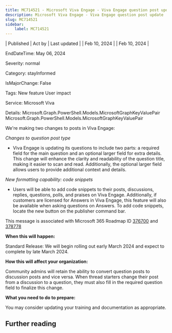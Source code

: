 ```yaml
---
title: MC714521 - Microsoft Viva Engage - Viva Engage question post update
description: Microsoft Viva Engage - Viva Engage question post update
slug: MC714521
sidebar:
    label: MC714521
---
```



| Published | Act by | Last updated |
| Feb 10, 2024 |  | Feb 10, 2024 |

EndDateTime: May 06, 2024

Severity: normal

Category: stayInformed

IsMajorChange: False

Tags: New feature User impact

Service: Microsoft Viva

Details: Microsoft.Graph.PowerShell.Models.MicrosoftGraphKeyValuePair Microsoft.Graph.PowerShell.Models.MicrosoftGraphKeyValuePair

<p>We're making two changes to posts in Viva Engage:</p><p><i>Changes to question post type
</i></p><ul><li>Viva Engage is updating its questions to include two parts: a required field for the main question and an optional larger field for extra details. This change will enhance the clarity and readability of the question title, making it easier to scan and read. Additionally, the optional larger field allows users to provide additional context and details.&nbsp;</li></ul><p><i>New formatting capability: code snippets
</i></p><ul><li>Users will be able to add code snippets to their posts, discussions, replies, questions, polls, and praises on Viva Engage. Additionally, if customers are licensed for Answers in Viva Engage, this feature will also be available when asking questions on Answers. To add code snippets, locate the new button on the publisher command bar.
</li></ul><p>This message is associated with Microsoft 365 Roadmap ID <a href="https://www.microsoft.com/microsoft-365/roadmap?filters=&amp;searchterms=376700" target="_blank">376700</a>&nbsp;and <a href="https://www.microsoft.com/microsoft-365/roadmap?rtc=1%26filters=&amp;searchterms=378778" target="_blank">378778</a></p><p><b>When this will happen:</b></p><p>Standard Release: We will begin rolling out early March 2024 and expect to complete by late March 2024.&nbsp;</p><p><b>How this will affect your organization:</b></p><p>Community admins will retain the ability to convert question posts to discussion posts and vice versa. When thread starters change their post from a discussion to a question, they must also fill in the required question field to finalize this change.</p><p><b>What you need to do to prepare:</b></p><p>You may consider updating your training and documentation as appropriate.</p>

## Further reading

